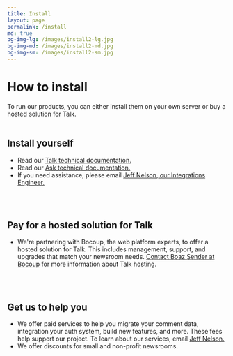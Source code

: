 ```yaml
---
title: Install
layout: page
permalink: /install
md: true
bg-img-lg: /images/install2-lg.jpg
bg-img-md: /images/install2-md.jpg
bg-img-sm: /images/install2-sm.jpg
---
```


# How to install

To run our products, you can either install them on your own server or buy a hosted solution for Talk.
<br/><br/>

## Install yourself

* Read our [Talk technical documentation.](https://coralproject.github.io/talk/index.html)
* Read our [Ask technical documentation.](https://docs.coralproject.net/products/ask/)
* If you need assistance, please email [Jeff Nelson, our Integrations Engineer.](mailto:jeff@mozillafoundation.org)

<br/><br/>

## Pay for a hosted solution for Talk

* We're partnering with Bocoup, the web platform experts, to offer a hosted solution for Talk. This includes management, support, and upgrades that match your newsroom needs. [Contact Boaz Sender at Bocoup](mailto:boaz@bocoup.com) for more information about Talk hosting. 

<br/><br/>

## Get us to help you

* We offer paid services to help you migrate your comment data, integration your auth system, build new features, and more. These fees help support our project. To learn about our services, email [Jeff Nelson.](mailto:jeff@mozillafoundation.org) 
* We offer discounts for small and non-profit newsrooms.

<br/><br/>


